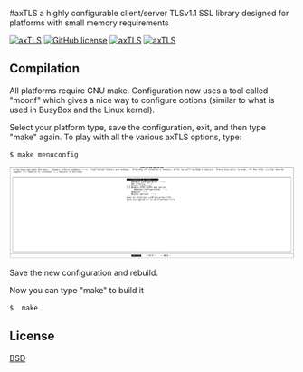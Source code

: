 
#axTLS
a highly configurable client/server TLSv1.1 SSL library designed for platforms with small memory requirements

[![axTLS](https://img.shields.io/badge/build-passing-blue.svg)]()
[![GitHub license](https://img.shields.io/badge/license-New%20BSD-blue.svg)](https://raw.githubusercontent.com/Lembed/axTLS/master/LICENSE)
[![axTLS](https://img.shields.io/badge/version-1.5.3-yellow.svg)]()
[![axTLS](https://img.shields.io/badge/TLSv-1.1-blue.svg)]()

## Compilation

All platforms require GNU make. Configuration now uses a tool called "mconf" which gives a nice way to configure options 
(similar to what is used in BusyBox and the Linux kernel).

Select your platform type, save the configuration, exit, and then type "make" again.
To play with all the various axTLS options, type:
```bash
$ make menuconfig
```
![screen](doc/makemenuconfig.png)

Save the new configuration and rebuild.

Now you can type "make" to build it
```bash
$  make
```

## License
[BSD](https://github.com/Lembed/axTLS/blob/master/LICENSE)
